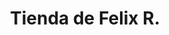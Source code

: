 ---
title: "Tienda de Felix R."
url: /santa-cruz-de-la-sierra/tienda-de-felix-r/
shop: comodidad
---